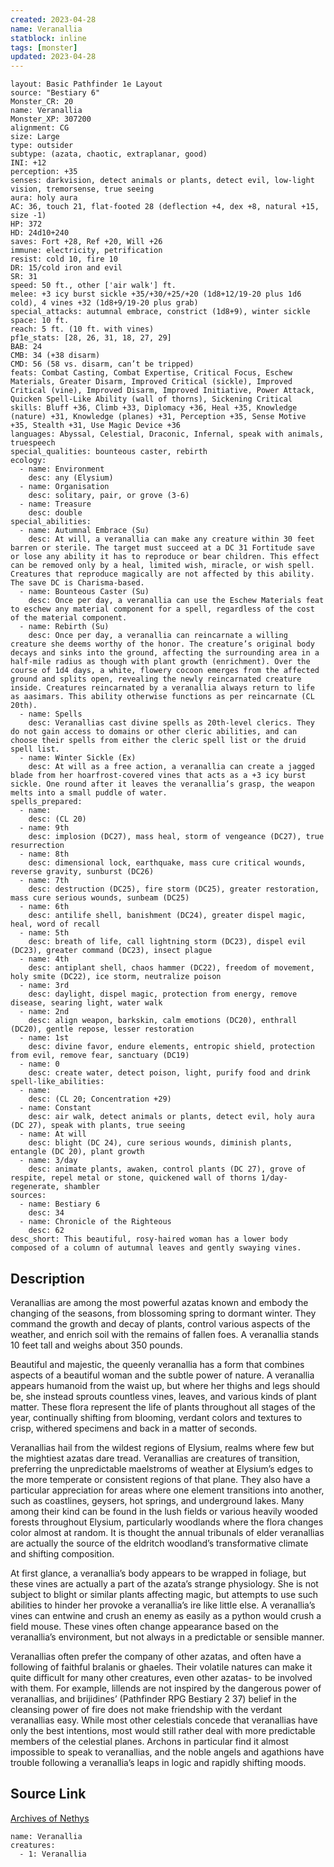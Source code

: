 ```yaml
---
created: 2023-04-28
name: Veranallia
statblock: inline
tags: [monster]
updated: 2023-04-28
---
```

```statblock
layout: Basic Pathfinder 1e Layout
source: "Bestiary 6"
Monster_CR: 20
name: Veranallia
Monster_XP: 307200
alignment: CG
size: Large
type: outsider
subtype: (azata, chaotic, extraplanar, good)
INI: +12
perception: +35
senses: darkvision, detect animals or plants, detect evil, low-light vision, tremorsense, true seeing
aura: holy aura
AC: 36, touch 21, flat-footed 28 (deflection +4, dex +8, natural +15, size -1)
HP: 372
HD: 24d10+240
saves: Fort +28, Ref +20, Will +26
immune: electricity, petrification
resist: cold 10, fire 10
DR: 15/cold iron and evil
SR: 31
speed: 50 ft., other ['air walk'] ft.
melee: +3 icy burst sickle +35/+30/+25/+20 (1d8+12/19-20 plus 1d6 cold), 4 vines +32 (1d8+9/19-20 plus grab)
special_attacks: autumnal embrace, constrict (1d8+9), winter sickle
space: 10 ft.
reach: 5 ft. (10 ft. with vines)
pf1e_stats: [28, 26, 31, 18, 27, 29]
BAB: 24
CMB: 34 (+38 disarm)
CMD: 56 (58 vs. disarm, can’t be tripped)
feats: Combat Casting, Combat Expertise, Critical Focus, Eschew Materials, Greater Disarm, Improved Critical (sickle), Improved Critical (vine), Improved Disarm, Improved Initiative, Power Attack, Quicken Spell-Like Ability (wall of thorns), Sickening Critical
skills: Bluff +36, Climb +33, Diplomacy +36, Heal +35, Knowledge (nature) +31, Knowledge (planes) +31, Perception +35, Sense Motive +35, Stealth +31, Use Magic Device +36
languages: Abyssal, Celestial, Draconic, Infernal, speak with animals, truespeech
special_qualities: bounteous caster, rebirth
ecology:
  - name: Environment
    desc: any (Elysium)
  - name: Organisation
    desc: solitary, pair, or grove (3-6)
  - name: Treasure
    desc: double
special_abilities:
  - name: Autumnal Embrace (Su)
    desc: At will, a veranallia can make any creature within 30 feet barren or sterile. The target must succeed at a DC 31 Fortitude save or lose any ability it has to reproduce or bear children. This effect can be removed only by a heal, limited wish, miracle, or wish spell. Creatures that reproduce magically are not affected by this ability. The save DC is Charisma-based.
  - name: Bounteous Caster (Su)
    desc: Once per day, a veranallia can use the Eschew Materials feat to eschew any material component for a spell, regardless of the cost of the material component.
  - name: Rebirth (Su)
    desc: Once per day, a veranallia can reincarnate a willing creature she deems worthy of the honor. The creature’s original body decays and sinks into the ground, affecting the surrounding area in a half-mile radius as though with plant growth (enrichment). Over the course of 1d4 days, a white, flowery cocoon emerges from the affected ground and splits open, revealing the newly reincarnated creature inside. Creatures reincarnated by a veranallia always return to life as aasimars. This ability otherwise functions as per reincarnate (CL 20th).
  - name: Spells
    desc: Veranallias cast divine spells as 20th-level clerics. They do not gain access to domains or other cleric abilities, and can choose their spells from either the cleric spell list or the druid spell list.
  - name: Winter Sickle (Ex)
    desc: At will as a free action, a veranallia can create a jagged blade from her hoarfrost-covered vines that acts as a +3 icy burst sickle. One round after it leaves the veranallia’s grasp, the weapon melts into a small puddle of water.
spells_prepared:
  - name:
    desc: (CL 20)
  - name: 9th
    desc: implosion (DC27), mass heal, storm of vengeance (DC27), true resurrection
  - name: 8th
    desc: dimensional lock, earthquake, mass cure critical wounds, reverse gravity, sunburst (DC26)
  - name: 7th
    desc: destruction (DC25), fire storm (DC25), greater restoration, mass cure serious wounds, sunbeam (DC25)
  - name: 6th
    desc: antilife shell, banishment (DC24), greater dispel magic, heal, word of recall
  - name: 5th
    desc: breath of life, call lightning storm (DC23), dispel evil (DC23), greater command (DC23), insect plague
  - name: 4th
    desc: antiplant shell, chaos hammer (DC22), freedom of movement, holy smite (DC22), ice storm, neutralize poison
  - name: 3rd
    desc: daylight, dispel magic, protection from energy, remove disease, searing light, water walk
  - name: 2nd
    desc: align weapon, barkskin, calm emotions (DC20), enthrall (DC20), gentle repose, lesser restoration
  - name: 1st
    desc: divine favor, endure elements, entropic shield, protection from evil, remove fear, sanctuary (DC19)
  - name: 0
    desc: create water, detect poison, light, purify food and drink
spell-like_abilities:
  - name:
    desc: (CL 20; Concentration +29)
  - name: Constant
    desc: air walk, detect animals or plants, detect evil, holy aura (DC 27), speak with plants, true seeing
  - name: At will
    desc: blight (DC 24), cure serious wounds, diminish plants, entangle (DC 20), plant growth
  - name: 3/day
    desc: animate plants, awaken, control plants (DC 27), grove of respite, repel metal or stone, quickened wall of thorns 1/day-regenerate, shambler
sources:
  - name: Bestiary 6
    desc: 34
  - name: Chronicle of the Righteous
    desc: 62
desc_short: This beautiful, rosy-haired woman has a lower body composed of a column of autumnal leaves and gently swaying vines.
```
## Description
Veranallias are among the most powerful azatas known and embody the changing of the seasons, from blossoming spring to dormant winter. They command the growth and decay of plants, control various aspects of the weather, and enrich soil with the remains of fallen foes. A veranallia stands 10 feet tall and weighs about 350 pounds. 

Beautiful and majestic, the queenly veranallia has a form that combines aspects of a beautiful woman and the subtle power of nature. A veranallia appears humanoid from the waist up, but where her thighs and legs should be, she instead sprouts countless vines, leaves, and various kinds of plant matter. These flora represent the life of plants throughout all stages of the year, continually shifting from blooming, verdant colors and textures to crisp, withered specimens and back in a matter of seconds. 

Veranallias hail from the wildest regions of Elysium, realms where few but the mightiest azatas dare tread. Veranallias are creatures of transition, preferring the unpredictable maelstroms of weather at Elysium’s edges to the more temperate or consistent regions of that plane. They also have a particular appreciation for areas where one element transitions into another, such as coastlines, geysers, hot springs, and underground lakes. Many among their kind can be found in the lush fields or various heavily wooded forests throughout Elysium, particularly woodlands where the flora changes color almost at random. It is thought the annual tribunals of elder veranallias are actually the source of the eldritch woodland’s transformative climate and shifting composition. 

At first glance, a veranallia’s body appears to be wrapped in foliage, but these vines are actually a part of the azata’s strange physiology. She is not subject to blight or similar plants affecting magic, but attempts to use such abilities to hinder her provoke a veranallia’s ire like little else. A veranallia’s vines can entwine and crush an enemy as easily as a python would crush a field mouse. These vines often change appearance based on the veranallia’s environment, but not always in a predictable or sensible manner. 

Veranallias often prefer the company of other azatas, and often have a following of faithful bralanis or ghaeles. Their volatile natures can make it quite difficult for many other creatures, even other azatas- to be involved with them. For example, lillends are not inspired by the dangerous power of veranallias, and brijidines’ (Pathfinder RPG Bestiary 2 37) belief in the cleansing power of fire does not make friendship with the verdant veranallias easy. While most other celestials concede that veranallias have only the best intentions, most would still rather deal with more predictable members of the celestial planes. Archons in particular find it almost impossible to speak to veranallias, and the noble angels and agathions have trouble following a veranallia’s leaps in logic and rapidly shifting moods.
## Source Link
[Archives of Nethys](https://aonprd.com/MonsterDisplay.aspx?ItemName=Veranallia)
```encounter-table
name: Veranallia
creatures:
  - 1: Veranallia
```
